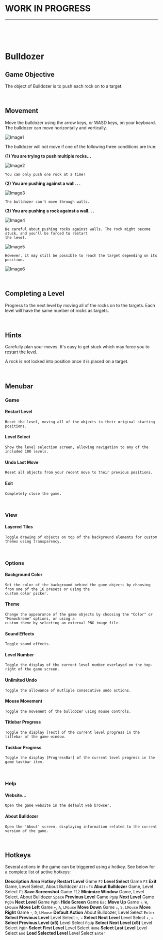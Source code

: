 # WORK IN PROGRESS
---
<br><br><br>

# Bulldozer

## Game Objective 
The object of Bulldozer is to push each rock on to a target.

<br>

## Movement
Move the bulldozer using the arrow keys, or WASD keys, on your keyboard. The bulldozer can move horizontally and vertically.

![Image1](https://i.imgur.com/aFz4lhZ.png)

The bulldozer will not move if one of the following three conditions are true:

**(1) You are trying to push multiple rocks...**

![Image2](https://i.imgur.com/Mr4a0q7.png)

	You can only push one rock at a time!

**(2) You are pushing against a wall. . .**

![Image3](https://i.imgur.com/Xecqy3B.png)

	The bulldozer can't move through walls.

**(3) You are pushing a rock against a wall. . .**

![Image4](https://i.imgur.com/KV91Ukv.png)

	Be careful about pushing rocks against walls. The rock might become stuck, and you'll be forced to restart
	the level.

![Image5](https://i.imgur.com/yBjsOwB.png)

	However, it may still be possible to reach the target depending on its position.

![Image6](https://i.imgur.com/pfcdTys.png)

<br>

## Completing a Level
Progress to the next level by moving all of the rocks on to the targets. Each level will have the same number of rocks as targets.

<br>

## Hints
Carefully plan your moves. It's easy to get stuck which may force you to restart the level.

A rock is not locked into position once it is placed on a target.

<br>

## Menubar
### Game

#### Restart Level
	Reset the level, moving all of the objects to their original starting positions.

#### Level Select
	Show the level selection screen, allowing navigation to any of the included 180 levels.

#### Undo Last Move
	Reset all objects from your recent move to their previous positions.

#### Exit
	Completely close the game.

<br>

### View
#### Layered Tiles
	Toggle drawing of objects on top of the background elements for custom themes using transparency.

<br>

### Options
#### Background Color
	Set the color of the background behind the game objects by choosing from one of the 16 presets or using the
	custom color picker.

#### Theme
	Change the appearance of the game objects by choosing the "Color" or "Monochrome" options, or using a
	custom theme by selecting an external PNG image file.

#### Sound Effects
	Toggle sound effects.

#### Level Number
	Toggle the display of the current level number overlayed on the top-right of the game screen.

#### Unlimited Undo
	Toggle the allowance of mutliple consecutive undo actions.

#### Mouse Movement
	Toggle the movement of the bulldozer using mouse controls.

#### Titlebar Progress
	Toggle the display [Text] of the current level progress in the titlebar of the game window.

#### Taskbar Progress
	Toggle the display [ProgressBar] of the current level progress in the game taskbar item.

<br>

### Help
#### Website...
	Open the game website in the default web browser.

#### About Bulldozer
	Open the 'About' screen, displaying information related to the current version of the game.

<br>

## Hotkeys
Several actions in the game can be triggered using a hotkey. See below for a complete list of active hotkeys:

**Description**	**Area**	**Hotkey**
**Restart Level**	Game	`F2`
**Level Select**	Game	`F3`
**Exit**	Game, Level Select, About Bulldozer	`Alt`+`F4`
**About Bulldozer**	Game, Level Select	`F1`
**Save Screenshot**	Game	`F12`
**Minimize Window**	Game, Level Select, About Bulldozer	`Space`
**Previous Level**	Game	`PgUp`
**Next Level**	Game	`PgDn`
**Next Level**	Game	`PgDn`
**Hide Screen**	Game	`Esc`
**Move Up**	Game	`↑`, `W`, `LMouse`
**Move Left**	Game	`←`, `A`, `LMouse`
**Move Down**	Game	`↓`, `S`, `LMouse`
**Move Right**	Game	`→`, `D`, `LMouse`
**Default Action**	About Bulldozer, Level Select	`Enter`
**Select Previous Level**	Level Select	`↑`, `←`
**Select Next Level**	Level Select	`↓`, `→`
**Select Previous Level (x5)**	Level Select	`PgUp`
**Select Next Level (x5)**	Level Select	`PgDn`
**Select First Level**	Level Select	`Home`
**Select Last Level**	Level Select	`End`
**Load Selected Level**	Level Select	`Enter`
